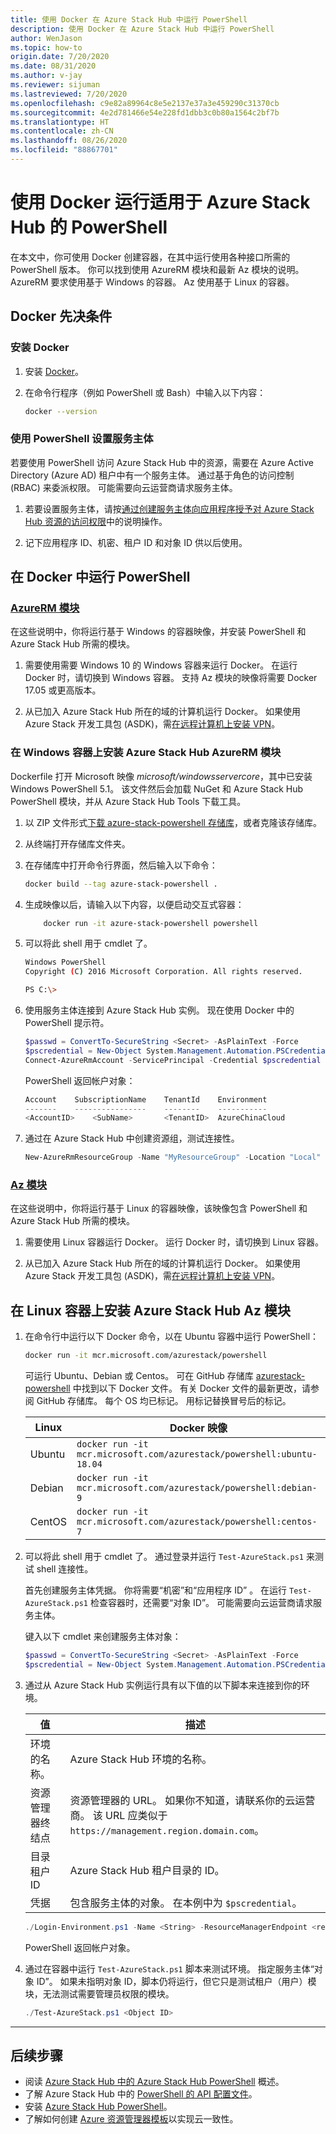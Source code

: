 ```yaml
---
title: 使用 Docker 在 Azure Stack Hub 中运行 PowerShell
description: 使用 Docker 在 Azure Stack Hub 中运行 PowerShell
author: WenJason
ms.topic: how-to
origin.date: 7/20/2020
ms.date: 08/31/2020
ms.author: v-jay
ms.reviewer: sijuman
ms.lastreviewed: 7/20/2020
ms.openlocfilehash: c9e82a89964c8e5e2137e37a3e459290c31370cb
ms.sourcegitcommit: 4e2d781466e54e228fd1dbb3c0b80a1564c2bf7b
ms.translationtype: HT
ms.contentlocale: zh-CN
ms.lasthandoff: 08/26/2020
ms.locfileid: "88867701"
---
```

# <a name="use-docker-to-run-powershell-for-azure-stack-hub"></a>使用 Docker 运行适用于 Azure Stack Hub 的 PowerShell

在本文中，你可使用 Docker 创建容器，在其中运行使用各种接口所需的 PowerShell 版本。 你可以找到使用 AzureRM 模块和最新 Az 模块的说明。 AzureRM 要求使用基于 Windows 的容器。 Az 使用基于 Linux 的容器。

## <a name="docker-prerequisites"></a>Docker 先决条件

### <a name="install-docker"></a>安装 Docker

1. 安装 [Docker](https://docs.docker.com/install/)。

1. 在命令行程序（例如 PowerShell 或 Bash）中输入以下内容：

    ```bash
    docker --version
    ```

### <a name="set-up-a-service-principal-for-using-powershell"></a>使用 PowerShell 设置服务主体

若要使用 PowerShell 访问 Azure Stack Hub 中的资源，需要在 Azure Active Directory (Azure AD) 租户中有一个服务主体。 通过基于角色的访问控制 (RBAC) 来委派权限。 可能需要向云运营商请求服务主体。

1. 若要设置服务主体，请按[通过创建服务主体向应用程序授予对 Azure Stack Hub 资源的访问权限](../operator/azure-stack-create-service-principals.md?view=azs-2002)中的说明操作。

2. 记下应用程序 ID、机密、租户 ID 和对象 ID 供以后使用。

## <a name="run-powershell-in-docker"></a>在 Docker 中运行 PowerShell

### <a name="azurerm-modules"></a>[AzureRM 模块](#tab/rm)

在这些说明中，你将运行基于 Windows 的容器映像，并安装 PowerShell 和 Azure Stack Hub 所需的模块。

1. 需要使用需要 Windows 10 的 Windows 容器来运行 Docker。 在运行 Docker 时，请切换到 Windows 容器。 支持 Az 模块的映像将需要 Docker 17.05 或更高版本。

1. 从已加入 Azure Stack Hub 所在的域的计算机运行 Docker。 如果使用 Azure Stack 开发工具包 (ASDK)，需[在远程计算机上安装 VPN](azure-stack-connect-azure-stack.md#connect-to-azure-stack-hub-with-vpn)。

### <a name="install-azure-stack-hub-azurerm-module-on-a-windows-container"></a>在 Windows 容器上安装 Azure Stack Hub AzureRM 模块

Dockerfile 打开 Microsoft 映像 *microsoft/windowsservercore*，其中已安装 Windows PowerShell 5.1。 该文件然后会加载 NuGet 和 Azure Stack Hub PowerShell 模块，并从 Azure Stack Hub Tools 下载工具。

1. 以 ZIP 文件形式[下载 azure-stack-powershell 存储库](https://github.com/Azure-Samples/azure-stack-hub-powershell-in-docker.git)，或者克隆该存储库。

2. 从终端打开存储库文件夹。

3. 在存储库中打开命令行界面，然后输入以下命令：

    ```bash  
    docker build --tag azure-stack-powershell .
    ```

4. 生成映像以后，请输入以下内容，以便启动交互式容器：

    ```bash  
        docker run -it azure-stack-powershell powershell
    ```

5. 可以将此 shell 用于 cmdlet 了。

    ```bash
    Windows PowerShell
    Copyright (C) 2016 Microsoft Corporation. All rights reserved.

    PS C:\>
    ```

6. 使用服务主体连接到 Azure Stack Hub 实例。 现在使用 Docker 中的 PowerShell 提示符。 

    ```powershell
    $passwd = ConvertTo-SecureString <Secret> -AsPlainText -Force
    $pscredential = New-Object System.Management.Automation.PSCredential('<ApplicationID>', $passwd)
    Connect-AzureRmAccount -ServicePrincipal -Credential $pscredential -TenantId <TenantID>
    ```

   PowerShell 返回帐户对象：

    ```powershell  
    Account    SubscriptionName    TenantId    Environment
    -------    ----------------    --------    -----------
    <AccountID>    <SubName>       <TenantID>  AzureChinaCloud
    ```

7. 通过在 Azure Stack Hub 中创建资源组，测试连接性。

    ```powershell  
    New-AzureRmResourceGroup -Name "MyResourceGroup" -Location "Local"
    ```

### <a name="az-modules"></a>[Az 模块](#tab/az)

在这些说明中，你将运行基于 Linux 的容器映像，该映像包含 PowerShell 和 Azure Stack Hub 所需的模块。

1. 需要使用 Linux 容器运行 Docker。 运行 Docker 时，请切换到 Linux 容器。

1. 从已加入 Azure Stack Hub 所在的域的计算机运行 Docker。 如果使用 Azure Stack 开发工具包 (ASDK)，需[在远程计算机上安装 VPN](azure-stack-connect-azure-stack.md#connect-to-azure-stack-hub-with-vpn)。


## <a name="install-azure-stack-hub-az-module-on-a-linux-container"></a>在 Linux 容器上安装 Azure Stack Hub Az 模块

1. 在命令行中运行以下 Docker 命令，以在 Ubuntu 容器中运行 PowerShell：

    ```bash
    docker run -it mcr.microsoft.com/azurestack/powershell
    ```

    可运行 Ubuntu、Debian 或 Centos。 可在 GitHub 存储库 [azurestack-powershell](https://github.com/Azure/azurestack-powershell) 中找到以下 Docker 文件。 有关 Docker 文件的最新更改，请参阅 GitHub 存储库。 每个 OS 均已标记。 用标记替换冒号后的标记。

    | Linux | Docker 映像 |
    | --- | --- |
    | Ubuntu | `docker run -it mcr.microsoft.com/azurestack/powershell:ubuntu-18.04` |
    | Debian | `docker run -it mcr.microsoft.com/azurestack/powershell:debian-9` |
    | CentOS | `docker run -it mcr.microsoft.com/azurestack/powershell:centos-7` |

2. 可以将此 shell 用于 cmdlet 了。 通过登录并运行 `Test-AzureStack.ps1` 来测试 shell 连接性。

    首先创建服务主体凭据。 你将需要“机密”和“应用程序 ID” 。 在运行 `Test-AzureStack.ps1` 检查容器时，还需要“对象 ID”。 可能需要向云运营商请求服务主体。

    键入以下 cmdlet 来创建服务主体对象：

    ```powershell  
    $passwd = ConvertTo-SecureString <Secret> -AsPlainText -Force
    $pscredential = New-Object System.Management.Automation.PSCredential('<ApplicationID>', $passwd)
    ```

5. 通过从 Azure Stack Hub 实例运行具有以下值的以下脚本来连接到你的环境。

    | 值 | 描述 |
    | --- | --- |
    | 环境的名称。 | Azure Stack Hub 环境的名称。 |
    | 资源管理器终结点 | 资源管理器的 URL。 如果你不知道，请联系你的云运营商。 该 URL 应类似于 `https://management.region.domain.com`。 | 
    | 目录租户 ID | Azure Stack Hub 租户目录的 ID。 | 
    | 凭据 | 包含服务主体的对象。 在本例中为 `$pscredential`。  |

    ```powershell
    ./Login-Environment.ps1 -Name <String> -ResourceManagerEndpoint <resource manager endpoint> -DirectoryTenantId <String> -Credential $pscredential
    ```

   PowerShell 返回帐户对象。

7. 通过在容器中运行 `Test-AzureStack.ps1` 脚本来测试环境。 指定服务主体“对象 ID”。 如果未指明对象 ID，脚本仍将运行，但它只是测试租户（用户）模块，无法测试需要管理员权限的模块。

    ```powershell  
    ./Test-AzureStack.ps1 <Object ID>
    ```

---

## <a name="next-steps"></a>后续步骤

- 阅读 [Azure Stack Hub 中的 Azure Stack Hub PowerShell](azure-stack-powershell-overview.md) 概述。
- 了解 Azure Stack Hub 中的 [PowerShell 的 API 配置文件](azure-stack-version-profiles.md)。
- 安装 [Azure Stack Hub PowerShell](../operator/azure-stack-powershell-install.md)。
- 了解如何创建 [Azure 资源管理器模板](azure-stack-develop-templates.md)以实现云一致性。